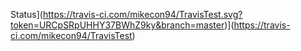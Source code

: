  Status](https://travis-ci.com/mikecon94/TravisTest.svg?token=URCpSRpUHHY37BWhZ9ky&branch=master)](https://travis-ci.com/mikecon94/TravisTest)
